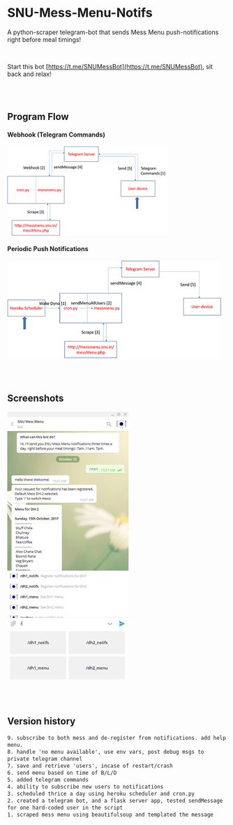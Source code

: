 # SNU-Mess-Menu-Notifs

A python-scraper telegram-bot that sends Mess Menu push-notifications right before meal timings!

<br>

Start this bot [https://t.me/SNUMessBot](https://t.me/SNUMessBot), sit back and relax!

<br><br>

## Program Flow

#### Webhook (Telegram Commands)

![flow1](/imgs/flow1.png)

#### Periodic Push Notifications

![flow2](/imgs/flow2.png)

<br><br>

## Screenshots

![screenshot](/imgs/screenshot.png)

<br><br>

## Version history

	9. subscribe to both mess and de-register from notifications. add help menu.
	8. handle 'no menu available', use env vars, post debug msgs to private telegram channel
	7. save and retrieve 'users', incase of restart/crash
	6. send menu based on time of B/L/D
	5. added telegram commands
	4. ability to subscribe new users to notifications
	3. scheduled thrice a day using heroku scheduler and cron.py
	2. created a telegram bot, and a flask server app, tested sendMessage for one hard-coded user in the script
	1. scraped mess menu using beautifulsoup and templated the message